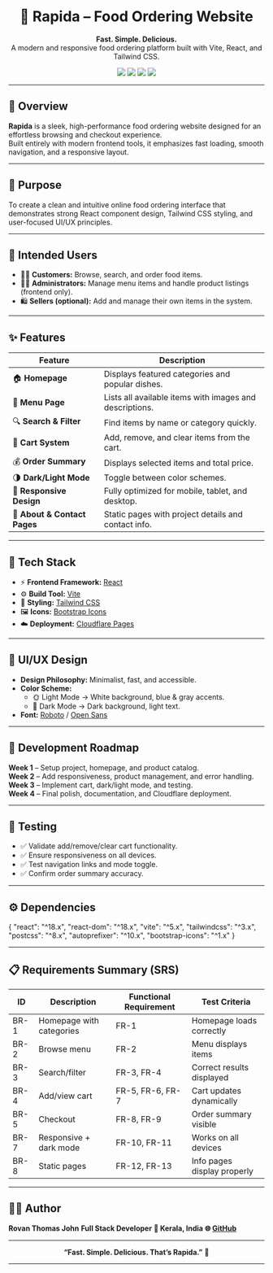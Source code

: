 <h1 align="center">🍕 Rapida – Food Ordering Website</h1>

<p align="center">
  <b>Fast. Simple. Delicious.</b><br>
  A modern and responsive food ordering platform built with Vite, React, and Tailwind CSS.
</p>

<p align="center">
  <a href="https://react.dev/"><img src="https://img.shields.io/badge/Made%20with-React-61DAFB?logo=react&logoColor=white" /></a>
  <a href="https://vitejs.dev/"><img src="https://img.shields.io/badge/Built%20with-Vite-646CFF?logo=vite&logoColor=white" /></a>
  <a href="https://tailwindcss.com/"><img src="https://img.shields.io/badge/Styled%20with-Tailwind%20CSS-38B2AC?logo=tailwindcss&logoColor=white" /></a>
  <a href="https://pages.cloudflare.com/"><img src="https://img.shields.io/badge/Deployed%20on-Cloudflare%20Pages-F38020?logo=cloudflare&logoColor=white" /></a>
</p>

---

## 🚀 Overview

**Rapida** is a sleek, high-performance food ordering website designed for an effortless browsing and checkout experience.  
Built entirely with modern frontend tools, it emphasizes fast loading, smooth navigation, and a responsive layout.

---

## 🎯 Purpose

To create a clean and intuitive online food ordering interface that demonstrates strong React component design, Tailwind CSS styling, and user-focused UI/UX principles.

---

## 👥 Intended Users

- 🧑‍🍳 **Customers:** Browse, search, and order food items.  
- 🧑‍💼 **Administrators:** Manage menu items and handle product listings (frontend only).  
- 🛍️ **Sellers (optional):** Add and manage their own items in the system.

---

## ✨ Features

| Feature | Description |
|----------|--------------|
| 🏠 **Homepage** | Displays featured categories and popular dishes. |
| 🍔 **Menu Page** | Lists all available items with images and descriptions. |
| 🔍 **Search & Filter** | Find items by name or category quickly. |
| 🛒 **Cart System** | Add, remove, and clear items from the cart. |
| 💰 **Order Summary** | Displays selected items and total price. |
| 🌗 **Dark/Light Mode** | Toggle between color schemes. |
| 📱 **Responsive Design** | Fully optimized for mobile, tablet, and desktop. |
| 🧾 **About & Contact Pages** | Static pages with project details and contact info. |

---

## 🧩 Tech Stack

- ⚡ **Frontend Framework:** [React](https://react.dev/)
- ⚙️ **Build Tool:** [Vite](https://vitejs.dev/)
- 🎨 **Styling:** [Tailwind CSS](https://tailwindcss.com/)
- 🖼️ **Icons:** [Bootstrap Icons](https://icons.getbootstrap.com/)
- ☁️ **Deployment:** [Cloudflare Pages](https://pages.cloudflare.com/)



---

## 🎨 UI/UX Design

- **Design Philosophy:** Minimalist, fast, and accessible.  
- **Color Scheme:**  
  - 🌞 Light Mode → White background, blue & gray accents.  
  - 🌙 Dark Mode → Dark background, light text.  
- **Font:** [Roboto](https://fonts.google.com/specimen/Roboto) / [Open Sans](https://fonts.google.com/specimen/Open+Sans)

---

## 🧠 Development Roadmap

**Week 1** – Setup project, homepage, and product catalog.  
**Week 2** – Add responsiveness, product management, and error handling.  
**Week 3** – Implement cart, dark/light mode, and testing.  
**Week 4** – Final polish, documentation, and Cloudflare deployment.

---

## 🧪 Testing

- ✅ Validate add/remove/clear cart functionality.  
- ✅ Ensure responsiveness on all devices.  
- ✅ Test navigation links and mode toggle.  
- ✅ Confirm order summary accuracy.

---

## ⚙️ Dependencies


{
  "react": "^18.x",
  "react-dom": "^18.x",
  "vite": "^5.x",
  "tailwindcss": "^3.x",
  "postcss": "^8.x",
  "autoprefixer": "^10.x",
  "bootstrap-icons": "^1.x"
}


---

## 📋 Requirements Summary (SRS)

| ID   | Description              | Functional Requirement | Test Criteria               |
| ---- | ------------------------ | ---------------------- | --------------------------- |
| BR-1 | Homepage with categories | FR-1                   | Homepage loads correctly    |
| BR-2 | Browse menu              | FR-2                   | Menu displays items         |
| BR-3 | Search/filter            | FR-3, FR-4             | Correct results displayed   |
| BR-4 | Add/view cart            | FR-5, FR-6, FR-7       | Cart updates dynamically    |
| BR-5 | Checkout                 | FR-8, FR-9             | Order summary visible       |
| BR-7 | Responsive + dark mode   | FR-10, FR-11           | Works on all devices        |
| BR-8 | Static pages             | FR-12, FR-13           | Info pages display properly |

---



## 👨‍💻 Author

**Rovan Thomas John**
**Full Stack Developer**
**📍 Kerala, India**
**🌐 [GitHub](https://github.com/rovxn)**

---

<p align="center">
  <b>“Fast. Simple. Delicious. That’s Rapida.”</b> 🍴
</p>


---
